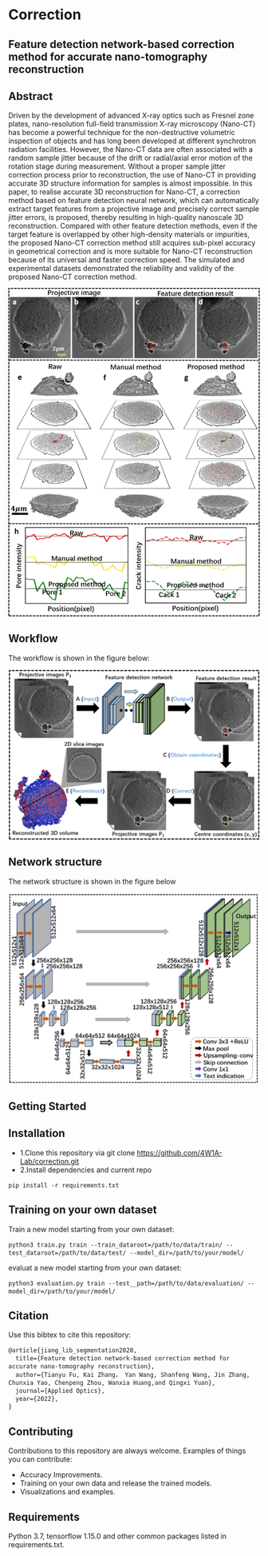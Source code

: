 # Correction
## Feature detection network-based correction method for accurate nano-tomography reconstruction


## Abstract

Driven by the development of advanced X-ray optics such as Fresnel zone plates, nano-resolution full-field transmission X-ray microscopy (Nano-CT) has become a powerful technique for the non-destructive volumetric inspection of objects and has long been developed at different synchrotron radiation facilities. However, the Nano-CT data are often associated with a random sample jitter because of the drift or radial/axial error motion of the rotation stage during measurement. Without a proper sample jitter correction process prior to reconstruction, the use of Nano-CT in providing accurate 3D structure information for samples is almost impossible. In this paper, to realise accurate 3D reconstruction for Nano-CT, a correction method based on feature detection neural network, which can automatically extract target features from a projective image and precisely correct sample jitter errors, is proposed, thereby resulting in high-quality nanoscale 3D reconstruction. Compared with other feature detection methods, even if the target feature is overlapped by other high-density materials or impurities, the proposed Nano-CT correction method still acquires sub-pixel accuracy in geometrical correction and is more suitable for Nano-CT reconstruction because of its universal and faster correction speed. The simulated and experimental datasets demonstrated the reliability and validity of the proposed Nano-CT correction method.

<img src="https://github.com/4W1A-Lab/correction/blob/main/Figure/fig5.png" width="600px">

## Workflow 
The workflow is shown in the figure below:

<img src="https://github.com/4W1A-Lab/correction/blob/main/Figure/fig1.png" width="600px">

## Network structure 
The network structure is shown in the figure below

<img src="https://github.com/4W1A-Lab/correction/blob/main/Figure/fig2.png" width="600px">

## Getting Started

## Installation
* 1.Clone this repository via git clone https://github.com/4W1A-Lab/correction.git
* 2.Install dependencies and current repo
```
pip install -r requirements.txt
```

## Training on your own dataset

Train a new model starting from your own dataset:
```
python3 train.py train --train_dataroot=/path/to/data/train/ --test_dataroot=/path/to/data/test/ --model_dir=/path/to/your/model/
```
evaluat a new model starting from your own dataset:
```
python3 evaluation.py train --test__path=/path/to/data/evaluation/ --model_dir=/path/to/your/model/
```

## Citation 
Use this bibtex to cite this repository:
```
@article{jiang_lib_segmentation2020,
  title={Feature detection network-based correction method for accurate nano-tomography reconstruction},
  author={Tianyu Fu, Kai Zhang， Yan Wang, Shanfeng Wang, Jin Zhang, Chunxia Yao, Chenpeng Zhou, Wanxia Huang,and Qingxi Yuan},
  journal={Applied Optics},
  year={2022},
}
```

## Contributing
Contributions to this repository are always welcome. Examples of things you can contribute:

* Accuracy Improvements.
* Training on your own data and release the trained models.
* Visualizations and examples.
## Requirements
Python 3.7, tensorflow 1.15.0 and other common packages listed in requirements.txt.
